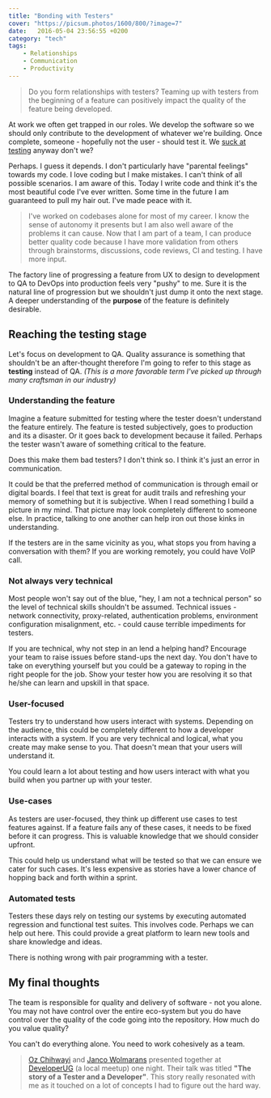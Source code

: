 ```yaml
---
title: "Bonding with Testers"
cover: "https://picsum.photos/1600/800/?image=7"
date:   2016-05-04 23:56:55 +0200
category: "tech"
tags:
    - Relationships
    - Communication
    - Productivity
---
```


> Do you form relationships with testers? Teaming up with testers from the
> beginning of a feature can positively impact the quality of the feature
> being developed.

At work we often get trapped in our roles. We develop the software so we should
only contribute to the development of whatever we're building.
Once complete, someone - hopefully not the user - should test it. We
[suck at testing](https://simpleprogrammer.com/2016/04/20/developers-poor-testers-can-done/)
anyway don't we?

Perhaps. I guess it depends. I don't particularly have "parental feelings"
towards my code. I love coding but I make mistakes. I can't think of all
possible scenarios. I am aware of this. Today I write code and think it's
the most beautiful code I've ever written.
Some time in the future I am guaranteed to pull my hair out. I've made peace
with it.

> I've worked on codebases alone for most of my career. I know the sense of
> autonomy it presents but I am also well aware of the problems it can cause.
> Now that I am part of a team, I can produce better quality code because I
> have more validation from others through brainstorms, discussions, code reviews,
> CI and testing. I have more input.

The factory line of progressing a feature from UX to design to development to
QA to DevOps into production feels very "pushy" to me. Sure it is the natural line
of progression but we shouldn't just dump it onto the next stage. A deeper
understanding of the **purpose** of the feature is definitely desirable.

## Reaching the testing stage

Let's focus on development to QA. Quality assurance is something that
shouldn't be an after-thought therefore I'm going to refer to this stage as
**testing** instead of QA. _(This is a more favorable term I've picked up
through many craftsman in our industry)_

### Understanding the feature

Imagine a feature submitted for testing where the tester doesn't understand the
feature entirely. The feature is tested subjectively, goes to production and its a
disaster. Or it goes back to development because it failed. Perhaps the tester
wasn't aware of something critical to the feature.

Does this make them bad testers? I don't think so. I think it's just an error in
communication.

It could be that the preferred method of communication is through email or
digital boards. I feel that text is great for audit trails and refreshing your
memory of something but it is subjective. When I read something I build a
picture in my mind. That picture may look completely different to someone else.
In practice, talking to one another can help iron out those kinks in understanding.

If the testers are in the same vicinity as you, what stops you from
having a conversation with them? If you are working remotely, you could
have VoIP call.

### Not always very technical

Most people won't say out of the blue, "hey, I am not a technical person"
so the level of technical skills shouldn't be assumed. Technical issues -
network connectivity, proxy-related, authentication problems, environment
configuration misalignment, etc. - could cause terrible impediments for testers.

If you are technical, why not step in an lend a helping hand? Encourage your
team to raise issues before stand-ups the next day. You don't have to take on
everything yourself but you could be a gateway to roping in the right people
for the job. Show your tester how you are resolving it so that he/she can learn
and upskill in that space.

### User-focused

Testers try to understand how users interact with systems. Depending
on the audience, this could be completely different to how a developer interacts
with a system. If you are very technical and logical, what you create may make
sense to you. That doesn't mean that your users will understand it.

You could learn a lot about testing and how users interact with what you build
when you partner up with your tester.

### Use-cases

As testers are user-focused, they think up different use cases to test features
against. If a feature fails any of these cases, it needs to be fixed before
it can progress. This is valuable knowledge that we should consider upfront.

This could help us understand what will be tested so that we can ensure we cater
for such cases. It's less expensive as stories have a lower chance of hopping
back and forth within a sprint.

### Automated tests

Testers these days rely on testing our systems by executing automated regression
and functional test suites. This involves code. Perhaps we can help out here.
This could provide a great platform to learn new tools and share knowledge and ideas.

There is nothing wrong with pair programming with a tester.

## My final thoughts

The team is responsible for quality and delivery of software - not you alone.
You may not have control over the entire eco-system but you do have
control over the quality of the code going into the repository. How much do you
value quality?

You can't do everything alone. You need to work cohesively as a team.

> [Oz Chihwayi](https://twitter.com/ozchihwayi) and
> [Janco Wolmarans](https://twitter.com/jancowol) presented together at
> [DeveloperUG](http://www.meetup.com/DeveloperUG/)
> (a local meetup) one night. Their talk was titled **"The story of a Tester and a
> Developer"**. This story really resonated with me as it touched on a lot of
> concepts I had to figure out the hard way.
